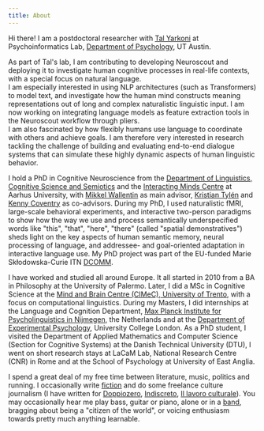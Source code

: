 ```yaml
---
title: About
---
```


Hi there! I am a postdoctoral researcher with [Tal Yarkoni](https://talyarkoni.org/) at Psychoinformatics Lab, [Department of Psychology](https://liberalarts.utexas.edu/psychology/), UT Austin.

As part of Tal's lab, I am contributing to developing Neuroscout and deploying it to investigate human cognitive processes in real-life contexts, with a special focus on natural language. </br>
I am especially interested in using NLP architectures (such as Transformers) to model text, and investigate how the human mind constructs meaning representations out of long and complex naturalistic linguistic input. I am now working on integrating language models as feature extraction tools in the Neuroscout workflow through pliers. </br>
I am also fascinated by how flexibly humans use language to coordinate with others and achieve goals. I am therefore very interested in research tackling the challenge of building and evaluating end-to-end dialogue systems that can simulate these highly dynamic aspects of human linguistic behavior.

I hold a PhD in Cognitive Neuroscience from the [Department of Linguistics, Cognitive Science and Semiotics](https://cc.au.dk/en/about-the-school/departments/linguistics-cognitive-science-and-semiotics/) and the [Interacting Minds Centre](https://interactingminds.au.dk/) at Aarhus University, with [Mikkel Wallentin](https://pure.au.dk/portal/en/persons/mikkel-wallentin(abf0a704-afc4-4576-9df7-3d84420bc2fc).html) as main advisor, [Kristian Tylén](https://pure.au.dk/portal/en/persons/kristian-tylen(9950d8bc-e1cd-400a-a547-359cd0b07157).html) and [Kenny Coventry](https://people.uea.ac.uk/k_coventry) as co-advisors. During my PhD, I used naturalistic fMRI, large-scale behavioral experiments, and interactive two-person paradigms to show how the way we use and process semantically underspecified words like "this", "that", "here", "there" (called "spatial demonstratives") sheds light on the key aspects of human semantic memory, neural processing of language, and addressee- and goal-oriented adaptation in interactive language use. My PhD project was part of the EU-funded Marie Skłodowska-Curie ITN [DCOMM](https://www.dcomm.eu).

I have worked and studied all around Europe. It all started in 2010 from a BA in Philosophy at the University of Palermo. Later, I did a MSc in Cognitive Science at the [Mind and Brain Centre (CIMeC), University of Trento](https://www.cimec.unitn.it/), with a focus on computational linguistics. During my Masters, I did internships at the Language and Cognition Department, [Max Planck Institute for Psycholinguistics in Nijmegen](https://www.mpi.nl/), the Netherlands and at the [Department of Experimental Psychology](https://www.ucl.ac.uk/pals/), University College London. 
As a PhD student, I visited the Department of Applied Mathematics and Computer Science (Section for Cognitive Systems) at the Danish Technical University (DTU), I went on short research stays at LaCaM Lab, National Research Centre (CNR) in Rome and at the School of Psychology at University of East Anglia.

I spend a great deal of my free time between literature, music, politics and running.
I occasionally write [fiction](https://medium.com/@robertarocca) and do some freelance culture journalism (I have written for [Doppiozero](https://www.doppiozero.com/materiali/ricerca-democrazia-e-ue), [Indiscreto](https://www.indiscreto.org/tag/roberta-rocca/), [Il lavoro culturale](https://www.lavoroculturale.org/hieronymus-bosch/)).
You may occasionally hear me play bass, guitar or piano, alone or in a [band](https://open.spotify.com/artist/1t705MCN2fPsphelEQpk3r), bragging about being a "citizen of the world", or voicing enthusiasm towards pretty much anything learnable.